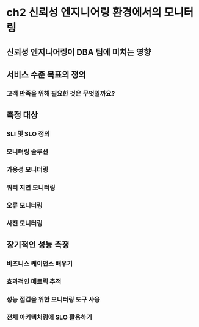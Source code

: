 # ch2 신뢰성 엔지니어링 환경에서의 모니터링

## 신뢰성 엔지니어링이 DBA 팀에 미치는 영향

## 서비스 수준 목표의 정의

### 고객 만족을 위해 필요한 것은 무엇일까요?

## 측정 대상

### SLI 및 SLO 정의

### 모니터링 솔루션

### 가용성 모니터링

### 쿼리 지연 모니터링

### 오류 모니터링

### 사전 모니터링

## 장기적인 성능 측정

### 비즈니스 케이던스 배우기

### 효과적인 메트릭 추적

### 성능 점검을 위한 모니터링 도구 사용

### 전체 아키텍처링에 SLO 활용하기